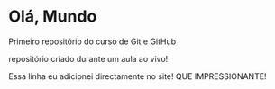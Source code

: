 # Olá, Mundo
 Primeiro repositório do curso de Git e GitHub

 repositório criado durante um aula ao vivo!
 
 Essa linha eu adicionei directamente no site! QUE IMPRESSIONANTE!
